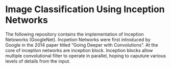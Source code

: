 # Image Classification Using Inception Networks

The following repository contains the implementation of Inception Netoworks (GoogleNet). Incpetion Networks were first introduced by Google in the 2014 paper titled “Going Deeper with Convolutions”. At the core of inception networks are inception block. Inception blocks allow multiple convolutional filter to operate in parallel, hoping to caputure various levels of details from the input.
